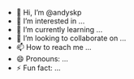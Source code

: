 - 👋 Hi, I’m @andyskp
- 👀 I’m interested in ...
- 🌱 I’m currently learning ...
- 💞️ I’m looking to collaborate on ...
- 📫 How to reach me ...
- 😄 Pronouns: ...
- ⚡ Fun fact: ...

<!---
andyskp/andyskp is a ✨ special ✨ repository because its `README.md` (this file) appears on your GitHub profile.
You can click the Preview link to take a look at your changes.
--->
